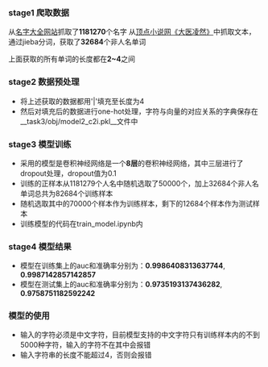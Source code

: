 ### stage1 爬取数据

从[名字大全网站](http://www.resgain.net/xmdq.html)抓取了**1181270**个名字
从[顶点小说网《大医凌然》](https://www.booktxt.net/8_8985/)中抓取文本，通过jieba分词，获取了**32684**个非人名单词

上面获取的所有单词的长度都在**2~4**之间

### stage2 数据预处理

+ 将上述获取的数据都用'|'填充至长度为4
+ 然后对填充后的数据进行one-hot处理，字符与向量的对应关系的字典保存在__task3/obj/model2_c2i.pkl__文件中

### stage3 模型训练

+ 采用的模型是卷积神经网络是一个**8层**的卷积神经网络，其中三层进行了dropout处理，dropout值为0.1
+ 训练的正样本从1181279个人名中随机选取了50000个，加上32684个非人名单词总共为82684个训练样本
+ 随机选取其中的70000个样本作为训练样本，剩下的12684个样本作为测试样本
+ 训练模型的代码在train_model.ipynb内

### stage4 模型结果

+ 模型在训练集上的auc和准确率分别为：__0.9986408313637744__, __0.9987142857142857__
+ 模型在测试集上的auc和准确率分别为：__0.9735193137436282__, __0.9758751182592242__

### 模型的使用

+ 输入的字符必须是中文字符，目前模型支持的中文字符只有训练样本内的不到5000种字符，输入的字符不在其中会报错
+ 输入字符串的长度不能超过4，否则会报错
